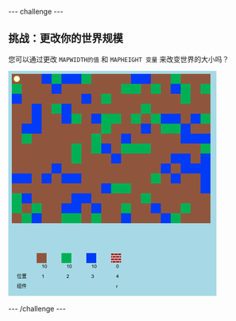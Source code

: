 \--- challenge \---

## 挑战：更改你的世界规模

您可以通过更改 `MAPWIDTH的值` 和 `MAPHEIGHT 变量` 来改变世界的大小吗？

![截图](images/craft-mapsize.png)

\--- /challenge \---